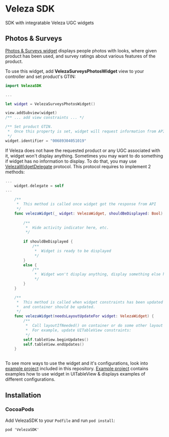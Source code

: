# Veleza SDK
SDK with integratable Veleza UGC widgets

## Photos & Surveys
[Photos & Surveys widget](VelezaSDK/Widgets/VelezaSurveysPhotosWidget.swift) displays people photos with looks, where given product has been used, and survey ratings about various features of the product.

To use this widget, add **VelezaSurveysPhotosWidget** view to your controller and set product's GTIN:

```swift
import VelezaSDK

...

let widget = VelezaSurveysPhotosWidget()

view.addSubview(widget)
/** ... add view constraints ... */

/** Set product GTIN.
 *  Once this property is set, widget will request information from API and display it.
 */
widget.identifier = "00689304051019"

```

If Veleza does not have the requested product or any UGC associated with it, widget won't display anything. 
Sometimes you may want to do something if widget has no information to display. 
To do that, you may use [VelezaWidgetDelegate](VelezaSDK/Widgets/VelezaWidget.swift) protocol. This protocol
requires to implement 2 methods:

```swift
...
    widget.delegate = self
...

    /** 
     *  This method is called once widget got the response from API
     */
    func velezaWidget(_ widget: VelezaWidget, shouldBeDisplayed: Bool) {
    
        /**
         *  Hide activity indicator here, etc.
         */
        
        if shouldBeDisplayed {
            /**
             *  Widget is ready to be displayed
             */
        }
        else {
            /**
             *  Widget won't display anything, display something else here
             */
        }
    }

    /** 
     *  This method is called when widget constraints has been updated 
     *  and container should be updated.
     */
    func velezaWidget(needsLayoutUpdateFor widget: VelezaWidget) {
        /** 
         *  Call layoutIfNeeded() on container or do some other layout things here.
         *  For example, update UITableView constraints:
         */
        self.tableView.beginUpdates()
        self.tableView.endUpdates()
    }
    
```

To see more ways to use the widget and it's configurations, look into [example project](Example/) included in this repository.
[Example project](Example/) contains examples how to use widget in UITableView & displays examples of different configurations.


## Installation

### CocoaPods

Add VelezaSDK to your `Podfile` and run `pod install`:

    pod 'VelezaSDK'
